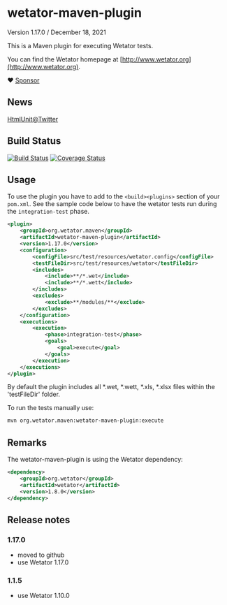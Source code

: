 # wetator-maven-plugin

Version 1.17.0 / December 18, 2021

This is a Maven plugin for executing Wetator tests.

You can find the Wetator homepage at [http://www.wetator.org](http://www.wetator.org).

:heart: [Sponsor](https://github.com/sponsors/rbri)

## News

[HtmlUnit@Twitter](https://twitter.com/HtmlUnit)

## Build Status
[![Build Status](https://travis-ci.org/Wetator/wetator-maven-plugin.svg?branch=master)](https://travis-ci.org/Wetator/wetator-maven-plugin) [![Coverage Status](https://coveralls.io/repos/github/Wetator/wetator-maven-plugin/badge.svg?branch=master)](https://coveralls.io/github/Wetator/wetator-maven-plugin?branch=master)


## Usage
To use the plugin you have to add to the `<build><plugins>` section of your `pom.xml`. See the sample code below to have the wetator tests run during the `integration-test` phase.

```xml
<plugin>
    <groupId>org.wetator.maven</groupId>
    <artifactId>wetator-maven-plugin</artifactId>
    <version>1.17.0</version>
    <configuration>
        <configFile>src/test/resources/wetator.config</configFile>
        <testFileDir>src/test/resources/wetator</testFileDir>
        <includes>
            <include>**/*.wet</include>
            <include>**/*.wett</include>
        </includes>
        <excludes>
            <exclude>**/modules/**</exclude>
        </excludes>
    </configuration>
    <executions>
        <execution>
            <phase>integration-test</phase>
            <goals>
                <goal>execute</goal>
            </goals>
        </execution>
    </executions>
</plugin>
```

By default the plugin includes all \*.wet, \*.wett, \*.xls, \*.xlsx files within the 'testFileDir' folder.

To run the tests manually use:

```bash
mvn org.wetator.maven:wetator-maven-plugin:execute
```

## Remarks
The wetator-maven-plugin is using the Wetator dependency:

```xml
<dependency>
    <groupId>org.wetator</groupId>
    <artifactId>wetator</artifactId>
    <version>1.8.0</version>
</dependency>
```

## Release notes
### 1.17.0
* moved to github
* use Wetator 1.17.0

### 1.1.5
* use Wetator 1.10.0

